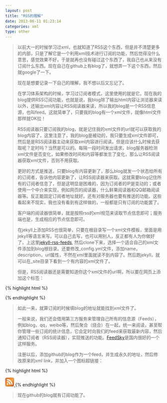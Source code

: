```yaml
---
layout: post
title: "RSS的理解"
date: 2013-06-11 01:23:14
categories: xml
type: other
---
```


>以前大一的时候学习过xml，也就知道了RSS这个东西，但是并不清楚更多的内部，只是了解它是一个利用xml技术进行订阅的功能，然后觉得没什么意思，感觉效果不好，于是就再也没有碰过这个东西了，我自己也从来没有订阅什么东西。现在自己在github上有blog了，就想弄一下这个东西，然后就google了一下。
>
>现在是想要记录一下自己的理解，我不想以后又忘记了。
>
>在学习体系架构的时候，学习过订阅者模式，这里使用的就是它。现在我的blog提供RSS订阅功能，也就是说，我blog除了输出html内容让浏览器来读以外，还输出xml内容让RSS阅读器来读，所以我的blog是一个RSS信息源，也叫feed。这就简单了，只要我的blog有一个xml文件，就像html文件那样就OK拉！
>
>RSS阅读器只要订阅我的blog，就是记住我的xml文件的url就可以获取我的blog内容了，这里注意了，我的blog是被动的，我只要生成xml文件即可，然后是是RSS阅读器主动来获取xml内容进行阅读。但是应该什么时候去获取呢？定时吗？当然是可以的。每隔一段时间发出请求，blog服务器检测xml文件是否变化，如果修改时间和内容等都发生了变化，那么让RSS阅读器获取xml文件，否则不用获取。
>
>更好的方式是推送，只要blog有内容更新了，那么blog就发一个状态给所有的订阅者，告诉他内容更新了，让RSS阅读器来获取。这就需要blog记住所有的订阅者信息了，但是这明显是困难的，因为订阅者的IP是变动的；或者使用一个中介来实现，例如网页的阅读器，什么鲜果阅读器和QQ邮箱阅读器等。反正能固定订阅者地址就好。还有对服务器也要有推送的功能。这些看起来不现实，我也没有看到有这样做的，一般都是只有订阅的功能罢了。
>
>客户端的阅读器很简单，就是按照rss的xml规范来读取节点信息即可；服务端也是，生成相应的节点信息即可。
>
>在jekyll上添加RSS也很简单，只要在根目录写一个xml文件模板，里面是用jekyll等语言来写。可以自己去写，也可以用别人，反正都有人为你做好了，上这里[jekyll-rss-feeds], 然后clone下来，选择一个适合自己的xml文件添加到blog根目录。还要修改_config.yml文件，添加name，description，url属性，不然在xml里面就读不到内容了。然后跑jekyll，就可以在_site目录下看到一个有内容的xml文件了。
>
>但是，RSS阅读器还是需要知道你这个xml文件的url啊，所以要在网页上添加这个标签：

{% highlight html %}
<link rel="alternate" type="application/rss+xml" title="{{ site\.name }}" href="{{ site\.url }}/feed.xml">
{% endhighlight %}

>如此一来，就算订阅的时候填blog的地址就能找到xml文件了。
>
>一般来说，我们还会借用第三方服务来管理自己所有的信息源（Feeds），例如blog，qq，weibo等，然后聚合（烧合）在一起，统一来阅读，甚至帮你管理一些订阅的统计信息，它会定时向我们的feed来获取最新内容，然后通知订阅者（RSS阅读器），实现推送的功能。[FeedSky]是国内很好的一个这样服务。
>
>注册以后，添加github的blog作为一个feed，并生成永久的地址，然后修改原来的xml link，并加入一个图标超链接：

{% highlight html %}
<link rel="alternate" type="application/atom+xml" title="{{ site.name }}" href="http://feed.feedsky.com/zhgeaits">
<a id="subscribe" href="http://feed.feedsky.com/zhgeaits">
	<img src="/image/rss.png" alt="Subscribe to RSS Feed" id="rsspic"/>
</a>
{% endhighlight %}

>现在github的blog就有订阅功能了。

[jekyll-rss-feeds]: https://github.com/snaptortoise/jekyll-rss-feeds
[FeedSky]: www.feedsky.com
